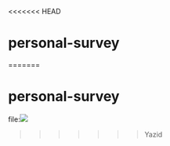 <<<<<<< HEAD
# personal-survey
=======
# personal-survey




file:![ ](///home/yazid/personal-survey/assets/Screenshot%20from%202019-03-17%2022-30-01.png  "Main page")
>>>>>>> Yazid
